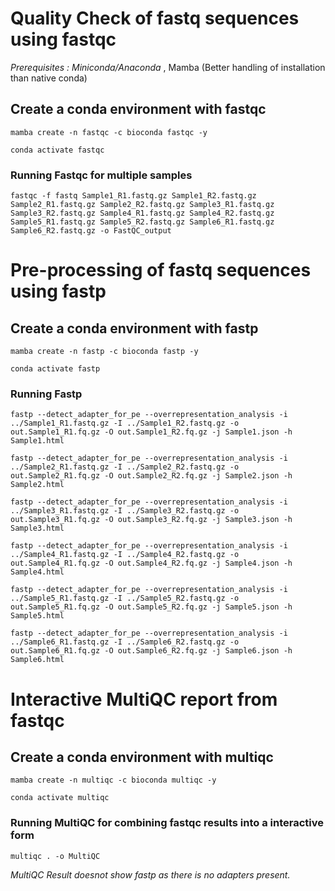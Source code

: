 
# Quality Check of fastq sequences using fastqc
*Prerequisites : Miniconda/Anaconda* , Mamba (Better handling of installation than native conda)
## Create a conda environment with fastqc

`mamba create -n fastqc -c bioconda fastqc -y`

`conda activate fastqc`

### Running Fastqc for multiple samples

`fastqc -f fastq Sample1_R1.fastq.gz Sample1_R2.fastq.gz Sample2_R1.fastq.gz Sample2_R2.fastq.gz Sample3_R1.fastq.gz Sample3_R2.fastq.gz Sample4_R1.fastq.gz Sample4_R2.fastq.gz Sample5_R1.fastq.gz Sample5_R2.fastq.gz Sample6_R1.fastq.gz Sample6_R2.fastq.gz -o FastQC_output`

# Pre-processing of fastq sequences using fastp
## Create a conda environment with fastp

`mamba create -n fastp -c bioconda fastp -y`

`conda activate fastp`

### Running Fastp

`fastp --detect_adapter_for_pe --overrepresentation_analysis -i ../Sample1_R1.fastq.gz -I ../Sample1_R2.fastq.gz -o out.Sample1_R1.fq.gz -O out.Sample1_R2.fq.gz -j Sample1.json -h Sample1.html`

`fastp --detect_adapter_for_pe --overrepresentation_analysis -i ../Sample2_R1.fastq.gz -I ../Sample2_R2.fastq.gz -o out.Sample2_R1.fq.gz -O out.Sample2_R2.fq.gz -j Sample2.json -h Sample2.html`

`fastp --detect_adapter_for_pe --overrepresentation_analysis -i ../Sample3_R1.fastq.gz -I ../Sample3_R2.fastq.gz -o out.Sample3_R1.fq.gz -O out.Sample3_R2.fq.gz -j Sample3.json -h Sample3.html`

`fastp --detect_adapter_for_pe --overrepresentation_analysis -i ../Sample4_R1.fastq.gz -I ../Sample4_R2.fastq.gz -o out.Sample4_R1.fq.gz -O out.Sample4_R2.fq.gz -j Sample4.json -h Sample4.html`

`fastp --detect_adapter_for_pe --overrepresentation_analysis -i ../Sample5_R1.fastq.gz -I ../Sample5_R2.fastq.gz -o out.Sample5_R1.fq.gz -O out.Sample5_R2.fq.gz -j Sample5.json -h Sample5.html`

`fastp --detect_adapter_for_pe --overrepresentation_analysis -i ../Sample6_R1.fastq.gz -I ../Sample6_R2.fastq.gz -o out.Sample6_R1.fq.gz -O out.Sample6_R2.fq.gz -j Sample6.json -h Sample6.html`

# Interactive MultiQC report from fastqc
## Create a conda environment with multiqc

`mamba create -n multiqc -c bioconda multiqc -y`

`conda activate multiqc`

### Running MultiQC for combining fastqc results into a interactive form

`multiqc . -o MultiQC`

*MultiQC Result doesnot show fastp as there is no adapters present.*
